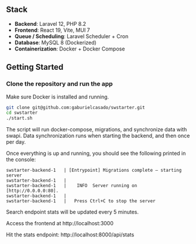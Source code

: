 ## Stack

- **Backend**: Laravel 12, PHP 8.2
- **Frontend**: React 19, Vite, MUI 7
- **Queue / Scheduling**: Laravel Scheduler + Cron
- **Database**: MySQL 8 (Dockerized)
- **Containerization**: Docker + Docker Compose

## Getting Started

### Clone the repository and run the app

Make sure Docker is installed and running.

```bash
git clone git@github.com:gaburielcasado/swstarter.git
cd swstarter
./start.sh
```

The script will run docker-compose, migrations, and synchronize data with swapi.
Data synchronization runs when starting the backend, and then once per day.

Once everything is up and running, you should see the following printed in the console:
```
swstarter-backend-1   | [Entrypoint] Migrations complete – starting server
swstarter-backend-1   | 
swstarter-backend-1   |    INFO  Server running on [http://0.0.0.0:80].  
swstarter-backend-1   | 
swstarter-backend-1   |   Press Ctrl+C to stop the server
```

Search endpoint stats will be updated every 5 minutes.

Access the frontend at http://localhost:3000

Hit the stats endpoint: http://localhost:8000/api/stats
